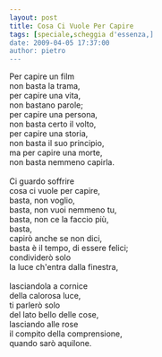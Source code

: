 ```yaml
---
layout: post
title: Cosa Ci Vuole Per Capire
tags: [speciale,scheggia d'essenza,]
date: 2009-04-05 17:37:00
author: pietro
---
```

Per capire un film<br/>non basta la trama,<br/>per capire una vita,<br/>non bastano parole;<br/>per capire una persona,<br/>non basta certo il volto,<br/>per capire una storia,<br/>non basta il suo principio,<br/>ma per capire una morte,<br/>non basta nemmeno capirla.<br/><br/>Ci guardo soffrire<br/>cosa ci vuole per capire,<br/>basta, non voglio,<br/>basta, non vuoi nemmeno tu,<br/>basta, non ce la faccio più,<br/>basta,<br/>capirò anche se non dici,<br/>basta è il tempo, di essere felici;<br/>condividerò solo<br/>la luce ch'entra dalla finestra,<br/><br/>lasciandola a cornice<br/>della calorosa luce,<br/>ti parlerò solo<br/>del lato bello delle cose,<br/>lasciando alle rose<br/>il compito della comprensione,<br/>quando sarò aquilone.
